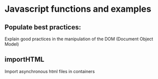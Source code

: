 # Javascript functions and examples

## Populate best practices:

Explain good practices in the manipulation of the DOM (Document Object Model)

## importHTML

Import asynchronous html files in containers
